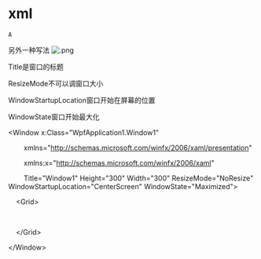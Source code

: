 # xml

`A`

另外一种写法
![.png](image/.png)

Title是窗口的标题

ResizeMode不可以调窗口大小

WindowStartupLocation窗口开始在屏幕的位置

WindowState窗口开始最大化

\<Window x:Class="WpfApplication1.Window1"

        xmlns="http://schemas.microsoft.com/winfx/2006/xaml/presentation"

        xmlns:x="http://schemas.microsoft.com/winfx/2006/xaml"

        Title="Window1" Height="300" Width="300" ResizeMode="NoResize" WindowStartupLocation="CenterScreen" WindowState="Maximized"\>

    \<Grid\>

       

    \</Grid\>

\</Window\>
